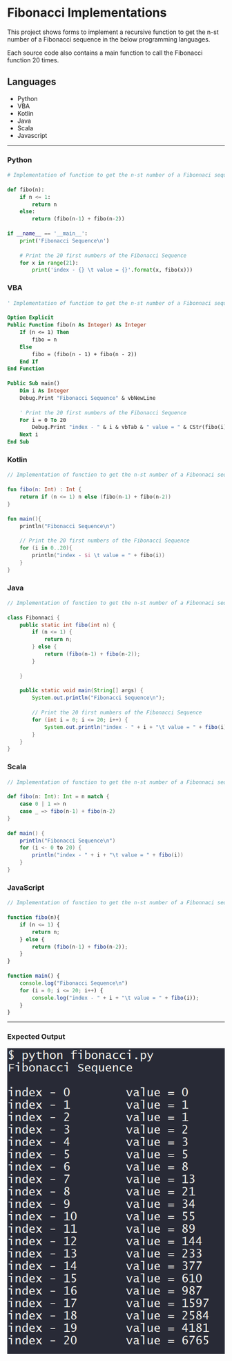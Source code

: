 # Fibonacci Implementations
This project shows forms to implement a recursive function to get the n-st number of a Fibonacci sequence in the below programming languages.

Each source code also contains a main function to call the Fibonacci function 20 times.

## Languages
* Python
* VBA
* Kotlin
* Java
* Scala
* Javascript

---

### Python
```python
# Implementation of function to get the n-st number of a Fibonnaci sequence in Python 

def fibo(n):
    if n <= 1:
        return n
    else:
        return (fibo(n-1) + fibo(n-2))

if __name__ == '__main__':
    print('Fibonacci Sequence\n')

    # Print the 20 first numbers of the Fibonacci Sequence
    for x in range(21):
        print('index - {} \t value = {}'.format(x, fibo(x)))
```

### VBA
```vb
' Implementation of function to get the n-st number of a Fibonnaci sequence in VBA

Option Explicit
Public Function fibo(n As Integer) As Integer
    If (n <= 1) Then
        fibo = n
    Else
        fibo = (fibo(n - 1) + fibo(n - 2))
    End If
End Function

Public Sub main()
    Dim i As Integer
    Debug.Print "Fibonacci Sequence" & vbNewLine
    
    ' Print the 20 first numbers of the Fibonacci Sequence 
    For i = 0 To 20
        Debug.Print "index - " & i & vbTab & " value = " & CStr(fibo(i))
    Next i
End Sub
```

### Kotlin
```kotlin
// Implementation of function to get the n-st number of a Fibonnaci sequence in Kotlin

fun fibo(n: Int) : Int {
    return if (n <= 1) n else (fibo(n-1) + fibo(n-2))
}

fun main(){
    println("Fibonacci Sequence\n")

    // Print the 20 first numbers of the Fibonacci Sequence
    for (i in 0..20){
        println("index - $i \t value = " + fibo(i))
    }
}
```

### Java
```java
// Implementation of function to get the n-st number of a Fibonnaci sequence in Java

class Fibonnaci {
    public static int fibo(int n) {
        if (n <= 1) {
            return n;
        } else {
            return (fibo(n-1) + fibo(n-2));
        }

    }

    public static void main(String[] args) {
        System.out.println("Fibonacci Sequence\n");

        // Print the 20 first numbers of the Fibonacci Sequence
        for (int i = 0; i <= 20; i++) {
            System.out.println("index - " + i + "\t value = " + fibo(i));
        }
    }
}
```

### Scala
```scala
// Implementation of function to get the n-st number of a Fibonnaci sequence in Scala

def fibo(n: Int): Int = n match {
    case 0 | 1 => n
    case _ => fibo(n-1) + fibo(n-2)
}

def main() {
    println("Fibonacci Sequence\n")
    for (i <- 0 to 20) {
        println("index - " + i + "\t value = " + fibo(i))
    }   
}
```

### JavaScript
```javascript
// Implementation of function to get the n-st number of a Fibonnaci sequence in JavaScript

function fibo(n){
    if (n <= 1) {
        return n;
    } else {
        return (fibo(n-1) + fibo(n-2));
    }
}

function main() {
    console.log("Fibonacci Sequence\n")
    for (i = 0; i <= 20; i++) {
        console.log("index - " + i + "\t value = " + fibo(i));
    }
}
```
---
### Expected Output
![output image](output.png)